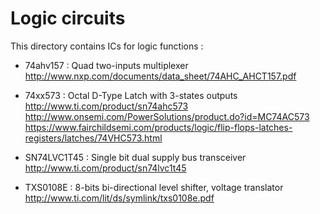 Logic circuits
==============

  This directory contains ICs for logic functions :

  * 74ahv157    : Quad two-inputs multiplexer
      http://www.nxp.com/documents/data_sheet/74AHC_AHCT157.pdf

  * 74xx573     : Octal D-Type Latch with 3-states outputs
      http://www.ti.com/product/sn74ahc573
      http://www.onsemi.com/PowerSolutions/product.do?id=MC74AC573
      https://www.fairchildsemi.com/products/logic/flip-flops-latches-registers/latches/74VHC573.html

  * SN74LVC1T45 : Single bit dual supply bus transceiver
      http://www.ti.com/product/sn74lvc1t45

  * TXS0108E : 8-bits bi-directional level shifter, voltage translator
      http://www.ti.com/lit/ds/symlink/txs0108e.pdf